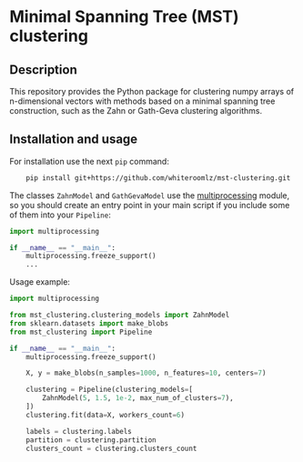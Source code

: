 # Minimal Spanning Tree (MST) clustering

## Description

This repository provides the Python package for clustering numpy arrays of n-dimensional vectors with methods based on a
minimal spanning tree construction, such as the Zahn or Gath-Geva clustering algorithms.

## Installation and usage

For installation use the next `pip` command:

```bash
    pip install git+https://github.com/whiteroomlz/mst-clustering.git
```

The classes `ZahnModel` and `GathGevaModel` use the [multiprocessing](https://docs.python.org/3/library/multiprocessing.html)
module, so you should create an entry point in your main script if you include some of them into your `Pipeline`:

```python
import multiprocessing

if __name__ == "__main__":
    multiprocessing.freeze_support()
    ...
```

Usage example:

```python
import multiprocessing

from mst_clustering.clustering_models import ZahnModel
from sklearn.datasets import make_blobs
from mst_clustering import Pipeline

if __name__ == "__main__":
    multiprocessing.freeze_support()

    X, y = make_blobs(n_samples=1000, n_features=10, centers=7)

    clustering = Pipeline(clustering_models=[
        ZahnModel(5, 1.5, 1e-2, max_num_of_clusters=7),
    ])
    clustering.fit(data=X, workers_count=6)

    labels = clustering.labels
    partition = clustering.partition
    clusters_count = clustering.clusters_count
```
